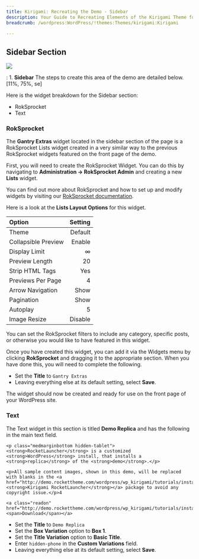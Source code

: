 ```yaml
---
title: Kirigami: Recreating the Demo - Sidebar
description: Your Guide to Recreating Elements of the Kirigami Theme for WordPress
breadcrumb: /wordpress:WordPress/!themes:Themes/kirigami:Kirigami

---
```


Sidebar Section
-----
![][demo27]

:   1. **Sidebar** The steps to create this area of the demo are detailed below. [11%, 75%, se]

Here is the widget breakdown for the Sidebar section:

* RokSprocket
* Text

### RokSprocket
The **Gantry Extras** widget located in the sidebar section of the page is a RokSprocket Lists widget created in a very similar way to the previous RokSprocket widgets featured on the front page of the demo.

First, you will need to create the RokSprocket Widget. You can do this by navigating to **Administration -> RokSprocket Admin** and creating a new **Lists** widget. 

You can find out more about RokSprocket and how to set up and modify widgets by visiting our [RokSprocket documentation](../../plugins/roksprocket/).

Here is a look at the **Lists Layout Options** for this widget.

| Option              | Setting |  
| :------------------ | ------: |  
| Theme               | Default |  
| Collapsible Preview |  Enable |  
| Display Limit       |       ∞ |  
| Preview Length      |      20 |  
| Strip HTML Tags     |     Yes |  
| Previews Per Page   |       4 |  
| Arrow Navigation    |    Show |  
| Pagination          |    Show |  
| Autoplay            |       5 |  
| Image Resize        | Disable |  

You can set the RokSprocket filters to include any category, specific posts, or otherwise you would like to have featured in this widget.

Once you have created this widget, you can add it via the Widgets menu by clicking **RokSprocket** and dragging it to the appropriate section. When you have done this, you will need to complete the following.

* Set the **Title** to `Gantry Extras`
* Leaving everything else at its default setting, select **Save**.

The widget should now be created and ready for use on the front page of your WordPress site.

### Text
The Text widget in this section is titled **Demo Replica** and has the following in the main text field.

~~~
<p class="medmarginbottom hidden-tablet"><strong>RocketLauncher</strong> is a customized <strong>WordPress</strong> install, that installs a <strong>replica</strong> of the <strong>demo</strong>.</p>

<p>All sample content images, shown in this demo, will be replaced with blanks in the <a href="http://demo.rockettheme.com/wordpress/wp_kirigami/tutorials/installation/"><strong>Kirigami RocketLauncher</strong></a> package to avoid any copyright issue.</p>4

<a class="readon" href="http://demo.rockettheme.com/wordpress/wp_kirigami/tutorials/installation/"><span>Download</span></a>
~~~

* Set the **Title** to `Demo Replica`
* Set the **Box Variation** option to **Box 1**.
* Set the **Title Variation** option to **Basic Title**.
* Enter `hidden-phone` in the **Custom Variations** field.
* Leaving everything else at its default setting, select **Save**.

[demo27]: assets/wp_kirigami_demo_5.jpeg